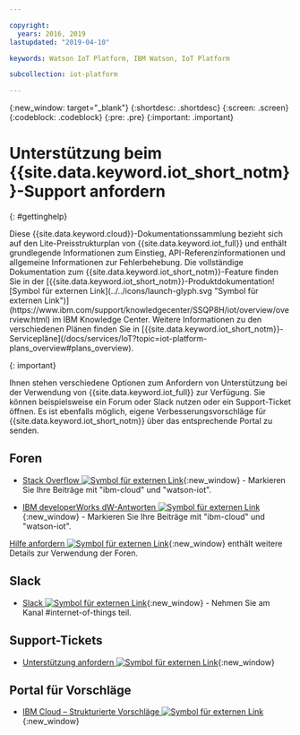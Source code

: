 ```yaml
---

copyright:
  years: 2016, 2019
lastupdated: "2019-04-10"

keywords: Watson IoT Platform, IBM Watson, IoT Platform

subcollection: iot-platform

---
```


{:new_window: target="\_blank"}
{:shortdesc: .shortdesc}
{:screen: .screen}
{:codeblock: .codeblock}
{:pre: .pre}
{:important: .important}

# Unterstützung beim {{site.data.keyword.iot_short_notm}}-Support anfordern
{: #gettinghelp}

<p>Diese {{site.data.keyword.cloud}}-Dokumentationssammlung bezieht sich auf den Lite-Preisstrukturplan von {{site.data.keyword.iot_full}} und enthält grundlegende Informationen zum Einstieg, API-Referenzinformationen und allgemeine Informationen zur Fehlerbehebung.
Die vollständige Dokumentation zum {{site.data.keyword.iot_short_notm}}-Feature finden Sie in der [{{site.data.keyword.iot_short_notm}}-Produktdokumentation![Symbol für externen Link](../../icons/launch-glyph.svg "Symbol für externen Link")](https://www.ibm.com/support/knowledgecenter/SSQP8H/iot/overview/overview.html) im IBM Knowledge Center. Weitere Informationen zu den verschiedenen Plänen finden Sie in [{{site.data.keyword.iot_short_notm}}-Servicepläne](/docs/services/IoT?topic=iot-platform-plans_overview#plans_overview).
</p>
{: important}

Ihnen stehen verschiedene Optionen zum Anfordern von Unterstützung bei der Verwendung von {{site.data.keyword.iot_full}} zur Verfügung. Sie können beispielsweise ein Forum oder Slack nutzen oder ein Support-Ticket öffnen. Es ist ebenfalls möglich, eigene Verbesserungsvorschläge für {{site.data.keyword.iot_short_notm}} über das entsprechende Portal zu senden.

## Foren

* [Stack Overflow ![Symbol für externen Link](../../icons/launch-glyph.svg "Symbol für externen Link")](http://stackoverflow.com/search?q=watson-iot+ibm-bluemix){:new_window} - Markieren Sie Ihre Beiträge mit "ibm-cloud" und "watson-iot".
<!--Insert the appropriate dW Answers tag for your service for <service_keyword> in URL below:  -->
* [IBM developerWorks dW-Antworten ![Symbol für externen Link](../../icons/launch-glyph.svg "Symbol für externen Link")](https://developer.ibm.com/answers/topics/watson-iot/?smartspace=bluemix){:new_window} - Markieren Sie Ihre Beiträge mit "ibm-cloud" und "watson-iot".

[Hilfe anfordern ![Symbol für externen Link](../../icons/launch-glyph.svg "Symbol für externen Link")](https://{DomainName}/docs/get-support?topic=get-support-getting-customer-support#asking-a-question){:new_window} enthält weitere Details zur Verwendung der Foren.


## Slack

* [Slack ![Symbol für externen Link](../../icons/launch-glyph.svg "Symbol für externen Link")](https://ibm-developers.slack.com/){:new_window} - Nehmen Sie am Kanal #internet-of-things teil.


## Support-Tickets

* [Unterstützung anfordern ![Symbol für externen Link](../../icons/launch-glyph.svg "Symbol für externen Link")](https://{DomainName}/docs/get-support?topic=get-support-getting-customer-support#using-avatar){:new_window}


## Portal für Vorschläge

* [IBM Cloud – Strukturierte Vorschläge ![Symbol für externen Link](../../icons/launch-glyph.svg "Symbol für externen Link")](https://ibmcloud.ideas.aha.io){:new_window}
